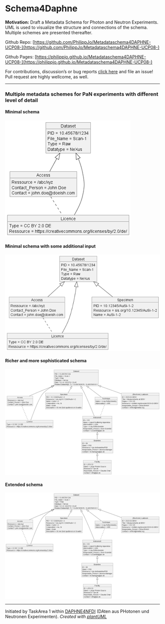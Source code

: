 # Schema4Daphne
**Motivation:**
Draft a Metadata Schema for Photon and Neutron Experiments. UML is used to visualize the structure and connections of the schema. Multiple schemes are presented thereafter. 

Github Repo: [https://github.com/PhilippJo/Metadataschema4DAPHNE-UCP08-](https://github.com/PhilippJo/Metadataschema4DAPHNE-UCP08-)

Github Pages: [https://philippjo.github.io/Metadataschema4DAPHNE-UCP08-](https://philippjo.github.io/Metadataschema4DAPHNE-UCP08-)

For contributions, discussion’s or bug reports [click here](https://github.com/PhilippJo/Metadataschema4DAPHNE-UCP08-/issues/new/choose) and file an issue! Pull request are highly wellcome, as well.  

---
### Multiple metadata schemes for PaN experiments with different level of detail
#### Minimal schema
![minimal schema missing](classDiagram_lvl1_minimalMetadateUseCaseP08.png "minimal")
#### Minimal schema with some additional input
![miniPlus schema missing](classDiagram_lvl2_minimalPlusMetadateUseCaseP08.png "miniPlus")
#### Richer and more sophisticated schema
![richer schema missing](classDiagram_lvl3_richerMetadateUseCaseP08.png "richer")
#### Extended schema
![extended schema missing](classDiagram_lvl4_extendedMetadateUseCaseP08.png "richer")


---
Initiated by TaskArea 1 within [DAPHNE4NFDI](https://www.daphne4nfdi.de/) (DAten aus PHotonen und Neutronen Experimenten). 
*Created with [plantUML](https://plantuml.com/)*
